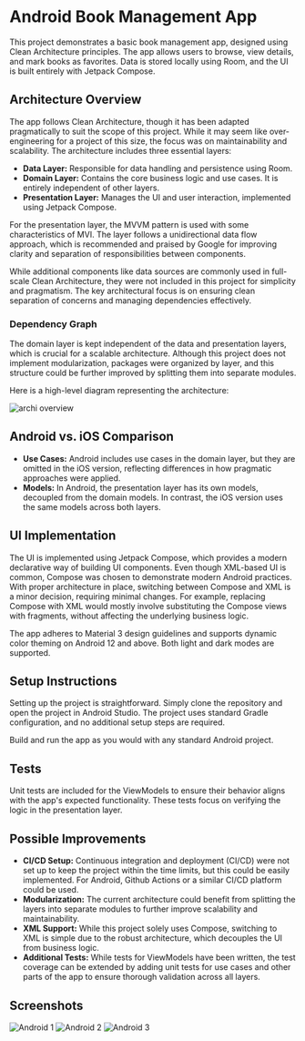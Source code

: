 # Android Book Management App

This project demonstrates a basic book management app, designed using Clean Architecture principles. The app allows users to browse, view details, and mark books as favorites. Data is stored locally using Room, and the UI is built entirely with Jetpack Compose.

## Architecture Overview
The app follows Clean Architecture, though it has been adapted pragmatically to suit the scope of this project. While it may seem like over-engineering for a project of this size, the focus was on maintainability and scalability. The architecture includes three essential layers:

- **Data Layer:** Responsible for data handling and persistence using Room.
- **Domain Layer:** Contains the core business logic and use cases. It is entirely independent of other layers.
- **Presentation Layer:** Manages the UI and user interaction, implemented using Jetpack Compose.

For the presentation layer, the MVVM pattern is used with some characteristics of MVI. The layer follows a unidirectional data flow approach, which is recommended and praised by Google for improving clarity and separation of responsibilities between components.

While additional components like data sources are commonly used in full-scale Clean Architecture, they were not included in this project for simplicity and pragmatism. The key architectural focus is on ensuring clean separation of concerns and managing dependencies effectively.

### Dependency Graph
The domain layer is kept independent of the data and presentation layers, which is crucial for a scalable architecture. Although this project does not implement modularization, packages were organized by layer, and this structure could be further improved by splitting them into separate modules.

Here is a high-level diagram representing the architecture:

![archi overview](https://github.com/user-attachments/assets/831bc022-4776-4574-947b-d94789ab6b33)


## Android vs. iOS Comparison
- **Use Cases:** Android includes use cases in the domain layer, but they are omitted in the iOS version, reflecting differences in how pragmatic approaches were applied.
- **Models:** In Android, the presentation layer has its own models, decoupled from the domain models. In contrast, the iOS version uses the same models across both layers.

## UI Implementation
The UI is implemented using Jetpack Compose, which provides a modern declarative way of building UI components. Even though XML-based UI is common, Compose was chosen to demonstrate modern Android practices. With proper architecture in place, switching between Compose and XML is a minor decision, requiring minimal changes. For example, replacing Compose with XML would mostly involve substituting the Compose views with fragments, without affecting the underlying business logic.

The app adheres to Material 3 design guidelines and supports dynamic color theming on Android 12 and above. Both light and dark modes are supported.

## Setup Instructions
Setting up the project is straightforward. Simply clone the repository and open the project in Android Studio. The project uses standard Gradle configuration, and no additional setup steps are required.

Build and run the app as you would with any standard Android project.

## Tests
Unit tests are included for the ViewModels to ensure their behavior aligns with the app's expected functionality. These tests focus on verifying the logic in the presentation layer.

## Possible Improvements
- **CI/CD Setup:** Continuous integration and deployment (CI/CD) were not set up to keep the project within the time limits, but this could be easily implemented. For Android, Github Actions or a similar CI/CD platform could be used.
- **Modularization:** The current architecture could benefit from splitting the layers into separate modules to further improve scalability and maintainability.
- **XML Support:** While this project solely uses Compose, switching to XML is simple due to the robust architecture, which decouples the UI from business logic.
- **Additional Tests:** While tests for ViewModels have been written, the test coverage can be extended by adding unit tests for use cases and other parts of the app to ensure thorough validation across all layers.

## Screenshots
![Android 1](https://github.com/user-attachments/assets/8f793907-9472-4638-8aca-98e3e38d8f08)
![Android 2](https://github.com/user-attachments/assets/5446e0af-b230-4cc1-99ce-6626bbc03b11)
![Android 3](https://github.com/user-attachments/assets/96330f7d-d461-4a16-9d57-bf7f71dad321)






